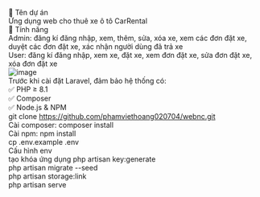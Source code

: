 📌 Tên dự án<br>
    Ứng dụng web cho thuê xe ô tô CarRental<br>
🚀 Tính năng<br>
    Admin: đăng kí đăng nhập, xem, thêm, sửa, xóa xe, xem các đơn đặt xe, duyệt các đơn đặt xe, xác nhận người dùng đã trả xe<br>
    User: đăng kí đăng nhập, xem xe, đặt xe, xem đơn đặt xe, sửa đơn đặt xe, xóa đơn đặt xe<br>
    ![image](https://github.com/user-attachments/assets/7a249abf-ca92-463b-a553-b30f0d84f83a)<br>
    Trước khi cài đặt Laravel, đảm bảo hệ thống có:<br>
✅ PHP ≥ 8.1<br>
✅ Composer <br>
✅ Node.js & NPM <br>
git clone https://github.com/phamviethoang020704/webnc.git<br>
Cài composer: composer install<br>
Cài npm: npm install<br>
cp .env.example .env<br>
Cấu hình env<br>
tạo khóa ứng dụng php artisan key:generate<br>
php artisan migrate --seed<br>
php artisan storage:link<br>
php artisan serve<br>



